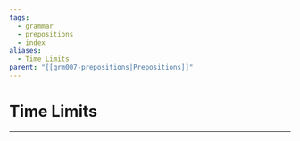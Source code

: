 ```yaml
---
tags:
  - grammar
  - prepositions
  - index
aliases:
  - Time Limits
parent: "[[grm007-prepositions|Prepositions]]"
---
```

# Time Limits
---
